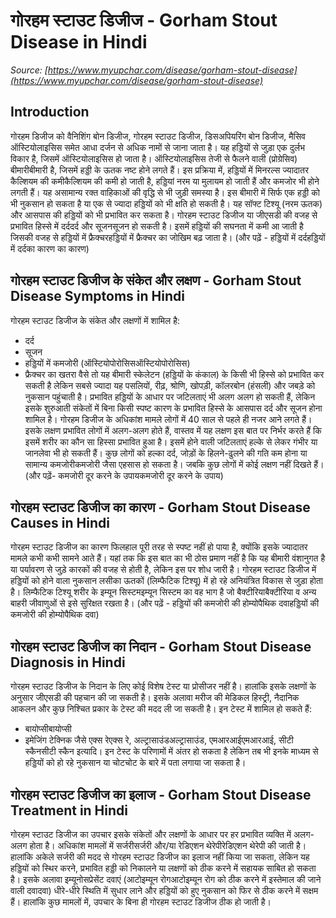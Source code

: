 # गोरहम स्टाउट डिजीज - Gorham Stout Disease in Hindi
_Source: [https://www.myupchar.com/disease/gorham-stout-disease](https://www.myupchar.com/disease/gorham-stout-disease)_

## Introduction
गोरहम डिजीज को वैनिशिंग बोन डिजीज, गोरहम स्टाउट डिजीज, डिसअपियरिंग बोन डिजीज, मैसिव ऑस्टियोलाइसिस समेत आधा दर्जन से अधिक नामों से जाना जाता है। यह हड्डियों से जुड़ा एक दुर्लभ विकार है, जिसमें ऑस्टियोलाइसिस हो जाता है। ऑस्टियोलाइसिस तेजी से फैलने वाली (प्रोग्रेसिव) बीमारीबीमारी है, जिसमें हड्डी के ऊतक नष्ट होने लगते हैं। इस प्रक्रिया में, हड्डियों में मिनरल्स ज्यादातर कैल्शियम की कमीकैल्शियम की कमी हो जाती है, हड्डियां नरम या मुलायम हो जाती हैं और कमजोर भी होने लगती हैं। यह असामान्य रक्त वाहिकाओं की वृद्धि से भी जुड़ी समस्या है।
इस बीमारी में सिर्फ एक हड्डी को भी नुकसान हो सकता है या एक से ज्यादा हड्डियों को भी क्षति हो सकती है। यह सॉफ्ट टिश्यू (नरम ऊतक) और आसपास की हड्डियों को भी प्रभावित कर सकता है। गोरहम स्टाउट डिजीज या जीएसडी की वजह से प्रभावित हिस्से में दर्ददर्द और सूजनसूजन हो सकती है। इसमें हड्डियों की सघनता में कमी आ जाती है जिसकी वजह से हड्डियों में फ्रैक्चरहड्डियों में फ्रैक्चर का जोखिम बढ़ जाता है।
(और पढ़ें - हड्डियों में दर्दहड्डियों में दर्दका कारण का कारण)

## गोरहम स्टाउट डिजीज के संकेत और लक्षण - Gorham Stout Disease Symptoms in Hindi
गोरहम स्टाउट डिजीज के संकेत और लक्षणों में शामिल है:
- दर्द
- सूजन
- हड्डियों में कमजोरी (ऑस्टियोपोरोसिसऑस्टियोपोरोसिस)
- फ्रैक्चर का खतरा
वैसे तो यह बीमारी स्केलेटन (हड्डियों के कंकाल) के किसी भी हिस्से को प्रभावित कर सकती है लेकिन सबसे ज्यादा यह पसलियों, रीढ़, श्रोणि, खोपड़ी, कॉलरबोन (हंसली) और जबड़े को नुकसान पहुंचाती है। प्रभावित हड्डियों के आधार पर जटिलताएं भी अलग अलग हो सकती हैं, लेकिन इसके शुरुआती संकेतों में बिना किसी स्पष्ट कारण के प्रभावित हिस्से के आसपास दर्द और सूजन होना शामिल है।
गोरहम डिजीज के अधिकांश मामले लोगों में 40 साल से पहले ही नजर आने लगते हैं। इसके लक्षण प्रभावित लोगों में अलग-अलग होते हैं, वास्तव में यह लक्षण इस बात पर निर्भर करते हैं कि इसमें शरीर का कौन सा हिस्सा प्रभावित हुआ है। इसमें होने वाली जटिलताएं हल्के से लेकर गंभीर या जानलेवा भी हो सकती हैं। कुछ लोगों को हल्का दर्द, जोड़ों के हिलने-ढुलने की गति कम होना या सामान्य कमजोरीकमजोरी जैसा एहसास हो सकता है। जबकि कुछ लोगों में कोई लक्षण नहीं दिखते हैं।
(और पढ़ें- कमजोरी दूर करने के उपायकमजोरी दूर करने के उपाय)

## गोरहम स्टाउट डिजीज का कारण - Gorham Stout Disease Causes in Hindi
गोरहम स्टाउट डिजीज का कारण फिलहाल पूरी तरह से स्पष्ट नहीं हो पाया है, क्योंकि इसके ज्यादातर मामले कभी कभी सामने आते हैं। यहां तक कि इस बात का भी ठोस प्रमाण नहीं है कि यह बीमारी वंशानुगत है या पर्यावरण से जुड़े कारकों की वजह से होती है, लेकिन इस पर शोध जारी है।
गोरहम स्टाउट डिजीज में हड्डियों को होने वाला नुकसान लसीका ऊतकों (लिम्फैटिक टिश्यू) में हो रहे अनियंत्रित विकास से जुड़ा होता है। लिम्फैटिक टिश्यू शरीर के इम्यून सिस्टमइम्यून सिस्टम का वह भाग है जो बैक्टीरियाबैक्टीरिया व अन्य बाहरी जीवाणुओं से इसे सुरिक्षत रखता है।
(और पढ़ें - हड्डियों की कमजोरी की होम्योपैथिक दवाहड्डियों की कमजोरी की होम्योपैथिक दवा)

## गोरहम स्टाउट डिजीज का निदान - Gorham Stout Disease Diagnosis in Hindi
गोरहम स्टाउट डिजीज के निदान के लिए कोई विशेष टेस्ट या प्रोसीजर नहीं है। हालांकि इसके लक्षणों के अनुसार जीएसडी की पहचान की जा सकती है। इसके अलावा मरीज की मेडिकल हिस्ट्री, नैदानिक आकलन और कुछ निश्चित प्रकार के टेस्ट की मदद ली जा सकती है। इन टेस्ट में शामिल हो सकते हैं:
- बायोप्सीबायोप्सी
- इमेजिंग टेक्निक जैसे एक्स रेएक्स रे, अल्ट्रासाउंडअल्ट्रासाउंड, एमआरआईएमआरआई, सीटी स्कैनसीटी स्कैन इत्यादि।
इन टेस्ट के परिणामों में अंतर हो सकता है लेकिन तब भी इनके माध्यम से हड्डियों को हो रहे नुकसान या चोटचोट के बारे में पता लगाया जा सकता है।

## गोरहम स्टाउट डिजीज का इलाज - Gorham Stout Disease Treatment in Hindi
गोरहम स्टाउट डिजीज का उपचार इसके संकेतों और लक्षणों के आधार पर हर प्रभावित व्यक्ति में अलग-अलग होता है। अधिकांश मामलों में सर्जरीसर्जरी और/या रेडिएशन थेरेपीरेडिएशन थेरेपी की जाती है। हालांकि अकेले सर्जरी की मदद से गोरहम स्टाउट डिजीज का इलाज नहीं किया जा सकता, लेकिन यह हड्डियों को स्थिर करने, प्रभावित हड्डी को निकालने या लक्षणों को ठीक करने में सहायक साबित हो सकता है। इसके अलावा इम्यूनोसप्रेसेंट दवाएं (आटोइम्यून रोगआटोइम्यून रोग को ठीक करने में इस्तेमाल की जाने वाली दवादवा) धीरे-धीरे स्थिति में सुधार लाने और हड्डियों को हुए नुकसान को फिर से ठीक करने में सक्षम हैं। हालांकि कुछ मामलों में, उपचार के बिना ही गोरहम स्टाउट डिजीज ठीक हो जाती है।

